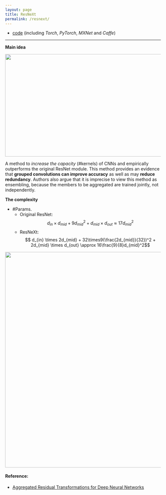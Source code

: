 ```yaml
---
layout: page
title: ResNeXt
permalink: /resnext/
---
```


* [code](https://github.com/facebookresearch/ResNeXt) (including *Torch*, *PyTorch*, *MXNet* and *Caffe*)

------
**Main idea**

<div align="center">
<img src="http://othl3wan7.bkt.clouddn.com/resnext_mainidea.png" height="331" width="559" >
</div>

A method to *increase the capacity* (#kernels) of CNNs and empirically outperforms the original ResNet module. This method provides an evidence that **grouped convolutions can improve accuracy** as well as may **reduce redundancy**. Authors also argue that it is imprecise to view this method as ensembling, because the members to be aggregated are trained jointly, not independently.

**The complexity**

* #Params. 
	* Original ResNet: $$ d_{in} \times d_{mid} + 9d_{mid}^2 + d_{mid} \times d_{out} \approx 17d_{mid}^2$$
	* ResNeXt: $$ d_{in} \times 2d_{mid} + 32\times9(\frac{2d_{mid}}{32})^2 + 2d_{mid} \times d_{out}  \approx 16\frac{9}{8}d_{mid}^2$$  

<div align="center">
<img src="http://othl3wan7.bkt.clouddn.com/resnext_network.png" height="696" width="546" >
</div>

#### Reference:
* [Aggregated Residual Transformations for Deep Neural Networks](https://arxiv.org/abs/1611.05431)